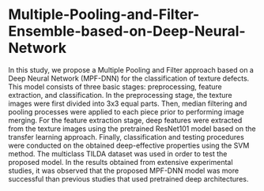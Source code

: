 # Multiple-Pooling-and-Filter-Ensemble-based-on-Deep-Neural-Network

In this study, we propose a Multiple Pooling and Filter approach based on a Deep Neural Network (MPF-DNN) for the classification of texture defects. This model consists of three basic stages: preprocessing, feature extraction, and classification. In the preprocessing stage, the texture images were first divided into 3x3 equal parts. Then, median filtering and pooling processes were applied to each piece prior to performing image merging. For the feature extraction stage, deep features were extracted from the texture images using the pretrained ResNet101 model based on the transfer learning approach. Finally, classification and testing procedures were conducted on the obtained deep-effective properties using the SVM method. The multiclass TILDA dataset was used in order to test the proposed model. In the results obtained from extensive experimental studies, it was observed that the proposed MPF-DNN model was more successful than previous studies that used pretrained deep architectures. 
